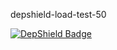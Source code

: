 depshield-load-test-50

[![DepShield Badge](https://cpeters2.dev.depshield.sonatype.org/badges/depshield-load-cpeters2d/depshield-load-test-50/depshield.svg)](https://sonatype.github.io/depshield-github-pages)
